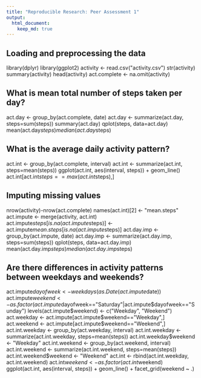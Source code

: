 ```yaml
---
title: "Reproducible Research: Peer Assessment 1"
output: 
  html_document:
    keep_md: true
---
```



## Loading and preprocessing the data
library(dplyr)
library(ggplot2)
activity <- read.csv("activity.csv")
str(activity)
summary(activity)
head(activity)
act.complete <- na.omit(activity)



## What is mean total number of steps taken per day?
act.day <- group_by(act.complete, date)
act.day <- summarize(act.day, steps=sum(steps))
summary(act.day)
qplot(steps, data=act.day)
mean(act.day$steps)
median(act.day$steps)



## What is the average daily activity pattern?
act.int <- group_by(act.complete, interval)
act.int <- summarize(act.int, steps=mean(steps))
ggplot(act.int, aes(interval, steps)) + geom_line()
act.int[act.int$steps==max(act.int$steps),]



## Imputing missing values
nrow(activity)-nrow(act.complete)
names(act.int)[2] <- "mean.steps"
act.impute <- merge(activity, act.int)
act.impute$steps[is.na(act.impute$steps)] <- act.impute$mean.steps[is.na(act.impute$steps)]
act.day.imp <- group_by(act.impute, date)
act.day.imp <- summarize(act.day.imp, steps=sum(steps))
qplot(steps, data=act.day.imp)
mean(act.day.imp$steps)
median(act.day.imp$steps)




## Are there differences in activity patterns between weekdays and weekends?
act.impute$dayofweek <- weekdays(as.Date(act.impute$date))
act.impute$weekend <-as.factor(act.impute$dayofweek=="Saturday"|act.impute$dayofweek=="Sunday")
levels(act.impute$weekend) <- c("Weekday", "Weekend")
act.weekday <- act.impute[act.impute$weekend=="Weekday",]
act.weekend <- act.impute[act.impute$weekend=="Weekend",]
act.int.weekday <- group_by(act.weekday, interval)
act.int.weekday <- summarize(act.int.weekday, steps=mean(steps))
act.int.weekday$weekend <- "Weekday"
act.int.weekend <- group_by(act.weekend, interval)
act.int.weekend <- summarize(act.int.weekend, steps=mean(steps))
act.int.weekend$weekend <- "Weekend"
act.int <- rbind(act.int.weekday, act.int.weekend)
act.int$weekend <- as.factor(act.int$weekend)
ggplot(act.int, aes(interval, steps)) + geom_line() + facet_grid(weekend ~ .)


